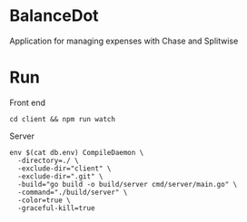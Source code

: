 # BalanceDot

Application for managing expenses with Chase and Splitwise

# Run

Front end
```
cd client && npm run watch
```

Server
```
env $(cat db.env) CompileDaemon \
  -directory=./ \
  -exclude-dir="client" \
  -exclude-dir=".git" \
  -build="go build -o build/server cmd/server/main.go" \
  -command="./build/server" \
  -color=true \
  -graceful-kill=true
```
